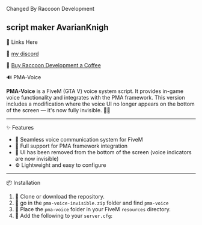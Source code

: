 Changed By Raccoon Development 

script maker AvarianKnigh
---

🔗 Links Here

🔗 [my discord](http://dsc.gg/raccoondevelopment)

🔗 [Buy Raccoon Development a Coffee](https://ko-fi.com/raccoondevelopment)

🔊 PMA-Voice

**PMA-Voice** is a FiveM (GTA V) voice system script. It provides in-game voice functionality and integrates with the PMA framework. This version includes a modification where the voice UI no longer appears on the bottom of the screen — it's now fully invisible. 🕵️‍♂️

---

✨ Features

- 🎤 Seamless voice communication system for FiveM  
- 🔗 Full support for PMA framework integration  
- 🧼 UI has been removed from the bottom of the screen (voice indicators are now invisible)  
- ⚙️ Lightweight and easy to configure  

---

📦 Installation

1. 📁 Clone or download the repository.
2. 📂 go in the `pma-voice-invisible.zip` folder and find `pma-voice`
3. 📂 Place the `pma-voice` folder in your FiveM `resources` directory.  
4. 📝 Add the following to your `server.cfg`:

